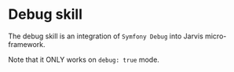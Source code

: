 # Debug skill

The debug skill is an integration of `Symfony Debug` into Jarvis micro-framework.

Note that it ONLY works on `debug: true` mode.
